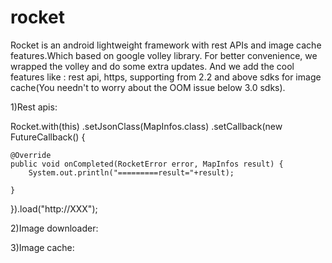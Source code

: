 rocket
======

Rocket is an android lightweight framework with rest APIs and image cache features.Which based on google volley library.
For better convenience, we wrapped the volley and do some extra updates. And we add the cool features like : rest api, 
https, supporting from 2.2 and above sdks for image cache(You needn't to worry about the OOM issue below 3.0 sdks). 


1)Rest apis:

Rocket.with(this)
.setJsonClass(MapInfos.class)
.setCallback(new FutureCallback<MapInfos>() {

	@Override
	public void onCompleted(RocketError error, MapInfos result) {
		System.out.println("=========result="+result);
				
	}
}).load("http://XXX");
		
		
2)Image downloader:











3)Image cache:
